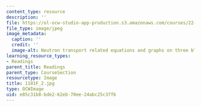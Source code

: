 ```yaml
---
content_type: resource
description: ''
file: https://ol-ocw-studio-app-production.s3.amazonaws.com/courses/22-01-introduction-to-nuclear-engineering-and-ionizing-radiation-fall-2016/e85c31b8bde262eb70ee24abc25c37f6_1101F_2.jpg
file_type: image/jpeg
image_metadata:
  caption: ''
  credit: ''
  image-alt: Neutron transport related equations and graphs on three blackboards.
learning_resource_types:
- Readings
parent_title: Readings
parent_type: CourseSection
resourcetype: Image
title: 1101F_2.jpg
type: OCWImage
uid: e85c31b8-bde2-62eb-70ee-24abc25c37f6
---
```

